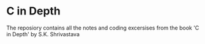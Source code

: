 # C in Depth 
The reposiory contains all the notes and coding excersises from the book 'C in Depth' by S.K. Shrivastava

